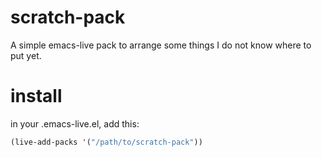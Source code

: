 scratch-pack
============

A simple emacs-live pack to arrange some things I do not know where to put yet.

# install

in your .emacs-live.el, add this:

```el
(live-add-packs '("/path/to/scratch-pack"))
```
